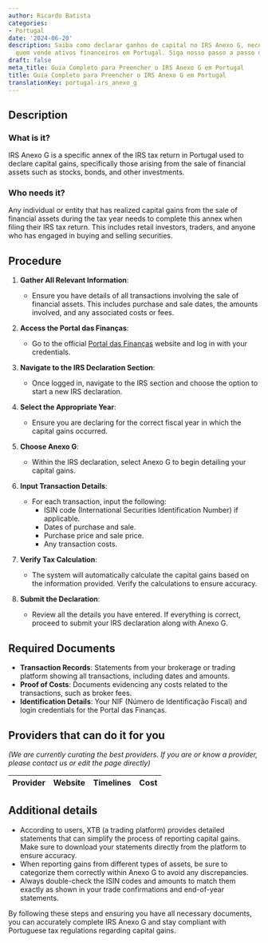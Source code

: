 ```yaml
---
author: Ricardo Batista
categories:
- Portugal
date: '2024-06-20'
description: Saiba como declarar ganhos de capital no IRS Anexo G, necessário para
  quem vende ativos financeiros em Portugal. Siga nosso passo a passo detalhado.
draft: false
meta_title: Guia Completo para Preencher o IRS Anexo G em Portugal
title: Guia Completo para Preencher o IRS Anexo G em Portugal
translationKey: portugal-irs_anexo_g
---
```



## Description
### What is it?
IRS Anexo G is a specific annex of the IRS tax return in Portugal used to declare capital gains, specifically those arising from the sale of financial assets such as stocks, bonds, and other investments.

### Who needs it?
Any individual or entity that has realized capital gains from the sale of financial assets during the tax year needs to complete this annex when filing their IRS tax return. This includes retail investors, traders, and anyone who has engaged in buying and selling securities.

## Procedure

1. **Gather All Relevant Information**:
   - Ensure you have details of all transactions involving the sale of financial assets. This includes purchase and sale dates, the amounts involved, and any associated costs or fees.

2. **Access the Portal das Finanças**:
   - Go to the official [Portal das Finanças](https://www.portaldasfinancas.gov.pt/) website and log in with your credentials.

3. **Navigate to the IRS Declaration Section**:
   - Once logged in, navigate to the IRS section and choose the option to start a new IRS declaration.

4. **Select the Appropriate Year**:
   - Ensure you are declaring for the correct fiscal year in which the capital gains occurred.

5. **Choose Anexo G**:
   - Within the IRS declaration, select Anexo G to begin detailing your capital gains. 

6. **Input Transaction Details**:
   - For each transaction, input the following:
     - ISIN code (International Securities Identification Number) if applicable.
     - Dates of purchase and sale.
     - Purchase price and sale price.
     - Any transaction costs.
    
7. **Verify Tax Calculation**:
   - The system will automatically calculate the capital gains based on the information provided. Verify the calculations to ensure accuracy.

8. **Submit the Declaration**:
   - Review all the details you have entered. If everything is correct, proceed to submit your IRS declaration along with Anexo G.

## Required Documents

- **Transaction Records**: Statements from your brokerage or trading platform showing all transactions, including dates and amounts.
- **Proof of Costs**: Documents evidencing any costs related to the transactions, such as broker fees.
- **Identification Details**: Your NIF (Número de Identificação Fiscal) and login credentials for the Portal das Finanças.

## Providers that can do it for you
_(We are currently curating the best providers. If you are or know a provider, please contact us or edit the page directly)_

| Provider        |     Website     |     Timelines    |       Cost      |
| --------------- | --------------- |  :-------------: | :-------------: |

## Additional details

- According to users, XTB (a trading platform) provides detailed statements that can simplify the process of reporting capital gains. Make sure to download your statements directly from the platform to ensure accuracy.
- When reporting gains from different types of assets, be sure to categorize them correctly within Anexo G to avoid any discrepancies.
- Always double-check the ISIN codes and amounts to match them exactly as shown in your trade confirmations and end-of-year statements.

By following these steps and ensuring you have all necessary documents, you can accurately complete IRS Anexo G and stay compliant with Portuguese tax regulations regarding capital gains.